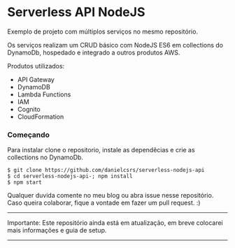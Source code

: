 # Serverless API NodeJS

Exemplo de projeto com múltiplos serviços no mesmo repositório. 

Os serviços realizam um CRUD básico com NodeJS ES6 em collections do DynamoDb, hospedado e integrado a outros produtos AWS.

Produtos utilizados:

- API Gateway
- DynamoDB
- Lambda Functions
- IAM
- Cognito
- CloudFormation


### Começando

Para instalar clone o repositorio, instale as dependêcias e crie as collections no DynamoDb.

```shell
$ git clone https://github.com/danielcsrs/serverless-nodejs-api
$ cd serverless-nodejs-api-; npm install
$ npm start
```

Qualquer duvida comente no meu blog ou abra issue nesse repositório. Caso queira colaborar, fique a vontade em fazer um pull request. :)

---

Importante: Este repositório ainda está em atualização, em breve colocarei mais informações e guia de setup.

---
